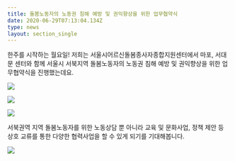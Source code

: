 ```yaml
---
title: 돌봄노동자의 노동권 침해 예방 및 권익향상을 위한 업무협약식
date: 2020-06-29T07:13:04.134Z
type: news
layout: section_single
---
```

한주를 시작하는 월요일! 
저희는 서울시어르신돌봄종사자종합지원센터에서 마포, 서대문 센터와 함께 서울시 서북지역 돌봄노동자의 노동권 침해 예방 및 권익향상을 위한 업무협약식을 진행했는데요.


![ ](/uploads/07.jpg " ")

![ ](/uploads/09.jpg " ")

![ ](/uploads/11.jpg " ")

서북권역 지역 돌봄노동자를 위한 노동상담 뿐 아니라 교육 및 문화사업, 정책 제안 등 상호 교류를 통한 다양한 협력사업을 할 수 있게 되기를 기대해봅니다.

![ ](/uploads/10.jpg " ")